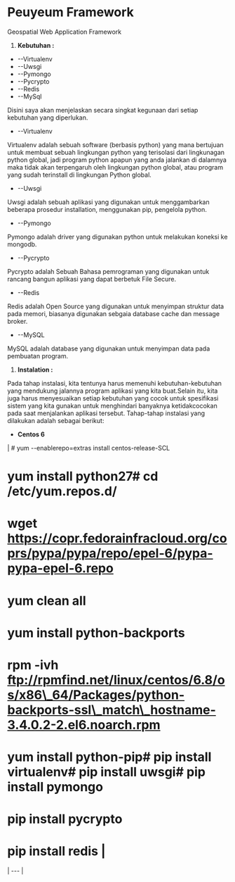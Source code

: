 # Peuyeum Framework
Geospatial Web Application Framework

1. **Kebutuhan :**

- --Virtualenv
- --Uwsgi
- --Pymongo
- --Pycrypto
- --Redis
- --MySql

Disini saya akan menjelaskan secara singkat kegunaan dari setiap kebutuhan yang diperlukan.

- --Virtualenv

Virtualenv adalah sebuah software (berbasis python) yang mana bertujuan untuk membuat sebuah lingkungan python yang terisolasi dari lingkunagan python global, jadi program python apapun yang anda jalankan di dalamnya maka tidak akan terpengaruh oleh lingkungan python global, atau program yang sudah terinstall di lingkungan Python global.

- --Uwsgi

Uwsgi adalah sebuah aplikasi yang digunakan untuk menggambarkan beberapa prosedur installation, menggunakan pip, pengelola python.

- --Pymongo

Pymongo adalah driver yang digunakan python untuk melakukan koneksi ke mongodb.

- --Pycrypto

Pycrypto adalah Sebuah Bahasa pemrograman yang digunakan untuk rancang bangun aplikasi yang dapat berbetuk File Secure.

- --Redis

Redis adalah Open Source yang digunakan untuk menyimpan struktur data pada memori, biasanya digunakan sebgaia database cache dan message broker.

- --MySQL

MySQL adalah database yang digunakan untuk menyimpan data pada pembuatan program.

1. **Instalation :**

Pada tahap instalasi, kita tentunya harus memenuhi kebutuhan-kebutuhan yang mendukung jalannya program aplikasi yang kita buat.Selain itu, kita juga harus menyesuaikan setiap kebutuhan yang cocok untuk  spesifikasi sistem yang kita gunakan untuk menghindari banyaknya ketidakcocokan pada saat menjalankan aplikasi tersebut. Tahap-tahap instalasi yang dilakukan adalah sebagai berikut:

- **Centos 6**

| # yum --enablerepo=extras install centos-release-SCL
# yum install python27# cd /etc/yum.repos.d/ 
# wget https://copr.fedorainfracloud.org/coprs/pypa/pypa/repo/epel-6/pypa-pypa-epel-6.repo
# yum clean all
# yum install python-backports
# rpm -ivh ftp://rpmfind.net/linux/centos/6.8/os/x86\_64/Packages/python-backports-ssl\_match\_hostname-3.4.0.2-2.el6.noarch.rpm
# yum install python-pip# pip install virtualenv# pip install uwsgi# pip install pymongo
# pip install pycrypto
# pip install redis  |
| --- |